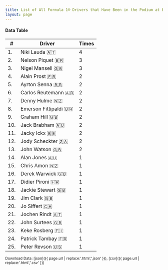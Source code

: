 ```yaml
---
title: List of All Formula 1® Drivers that Have Been in the Podium at Brands Hatch
layout: page
---
```


<canvas id="chart" width="400" height="180"></canvas>
<script>
var data = {
    "datasets": [
        {
            "backgroundColor": "#f3a935",
            "borderColor": "#f68639",
            "borderWidth": 1,
            "data": [
                4.0,
                3.0,
                3.0,
                2.0,
                2.0,
                2.0,
                2.0,
                2.0,
                2.0,
                2.0,
                2.0,
                2.0,
                2.0,
                1.0,
                1.0,
                1.0,
                1.0,
                1.0,
                1.0,
                1.0,
                1.0,
                1.0,
                1.0,
                1.0,
                1.0
            ],
            "label": "Times"
        }
    ],
    "labels": [
        "Niki Lauda 🇦🇹",
        "Nelson Piquet 🇧🇷",
        "Nigel Mansell 🇬🇧",
        "Alain Prost 🇫🇷",
        "Ayrton Senna 🇧🇷",
        "Carlos Reutemann 🇦🇷",
        "Denny Hulme 🇳🇿",
        "Emerson Fittipaldi 🇧🇷",
        "Graham Hill 🇬🇧",
        "Jack Brabham 🇦🇺",
        "Jacky Ickx 🇧🇪",
        "Jody Scheckter 🇿🇦",
        "John Watson 🇬🇧",
        "Alan Jones 🇦🇺",
        "Chris Amon 🇳🇿",
        "Derek Warwick 🇬🇧",
        "Didier Pironi 🇫🇷",
        "Jackie Stewart 🇬🇧",
        "Jim Clark 🇬🇧",
        "Jo Siffert 🇨🇭",
        "Jochen Rindt 🇦🇹",
        "John Surtees 🇬🇧",
        "Keke Rosberg 🇫🇮",
        "Patrick Tambay 🇫🇷",
        "Peter Revson 🇺🇸"
    ]
};
var options = {
  legend: {
    display: false
  },
  scales: {
    xAxes: [{
      ticks: {
        beginAtZero: true,
        maxRotation: 180,
        display: window.innerWidth > 800
      }
    }],
    yAxes: [{
      ticks: {
        beginAtZero: true
      }
    }]
  },
  onResize: function(chart, size) {
    chart.options.scales.xAxes[0].ticks.display = size.width > 800;
  }
};
new Chart("chart", {
    data: data,
    type: 'bar',
    options: options
});
</script>



#### Data Table

| # | Driver | Times |
|--|--|--|
| 1. | Niki Lauda 🇦🇹 | 4 |
| 2. | Nelson Piquet 🇧🇷 | 3 |
| 3. | Nigel Mansell 🇬🇧 | 3 |
| 4. | Alain Prost 🇫🇷 | 2 |
| 5. | Ayrton Senna 🇧🇷 | 2 |
| 6. | Carlos Reutemann 🇦🇷 | 2 |
| 7. | Denny Hulme 🇳🇿 | 2 |
| 8. | Emerson Fittipaldi 🇧🇷 | 2 |
| 9. | Graham Hill 🇬🇧 | 2 |
| 10. | Jack Brabham 🇦🇺 | 2 |
| 11. | Jacky Ickx 🇧🇪 | 2 |
| 12. | Jody Scheckter 🇿🇦 | 2 |
| 13. | John Watson 🇬🇧 | 2 |
| 14. | Alan Jones 🇦🇺 | 1 |
| 15. | Chris Amon 🇳🇿 | 1 |
| 16. | Derek Warwick 🇬🇧 | 1 |
| 17. | Didier Pironi 🇫🇷 | 1 |
| 18. | Jackie Stewart 🇬🇧 | 1 |
| 19. | Jim Clark 🇬🇧 | 1 |
| 20. | Jo Siffert 🇨🇭 | 1 |
| 21. | Jochen Rindt 🇦🇹 | 1 |
| 22. | John Surtees 🇬🇧 | 1 |
| 23. | Keke Rosberg 🇫🇮 | 1 |
| 24. | Patrick Tambay 🇫🇷 | 1 |
| 25. | Peter Revson 🇺🇸 | 1 |

<small>Download Data: [json]({{ page.url | replace:'.html','.json' }}), [csv]({{ page.url | replace:'.html','.csv' }})</small>
